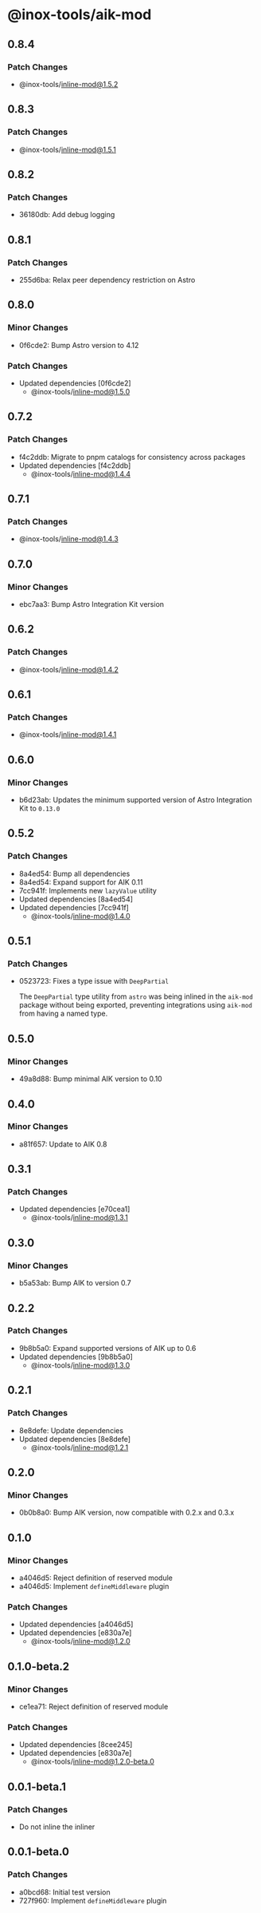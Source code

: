 # @inox-tools/aik-mod

## 0.8.4

### Patch Changes

- @inox-tools/inline-mod@1.5.2

## 0.8.3

### Patch Changes

- @inox-tools/inline-mod@1.5.1

## 0.8.2

### Patch Changes

- 36180db: Add debug logging

## 0.8.1

### Patch Changes

- 255d6ba: Relax peer dependency restriction on Astro

## 0.8.0

### Minor Changes

- 0f6cde2: Bump Astro version to 4.12

### Patch Changes

- Updated dependencies [0f6cde2]
  - @inox-tools/inline-mod@1.5.0

## 0.7.2

### Patch Changes

- f4c2ddb: Migrate to pnpm catalogs for consistency across packages
- Updated dependencies [f4c2ddb]
  - @inox-tools/inline-mod@1.4.4

## 0.7.1

### Patch Changes

- @inox-tools/inline-mod@1.4.3

## 0.7.0

### Minor Changes

- ebc7aa3: Bump Astro Integration Kit version

## 0.6.2

### Patch Changes

- @inox-tools/inline-mod@1.4.2

## 0.6.1

### Patch Changes

- @inox-tools/inline-mod@1.4.1

## 0.6.0

### Minor Changes

- b6d23ab: Updates the minimum supported version of Astro Integration Kit to `0.13.0`

## 0.5.2

### Patch Changes

- 8a4ed54: Bump all dependencies
- 8a4ed54: Expand support for AIK 0.11
- 7cc941f: Implements new `lazyValue` utility
- Updated dependencies [8a4ed54]
- Updated dependencies [7cc941f]
  - @inox-tools/inline-mod@1.4.0

## 0.5.1

### Patch Changes

- 0523723: Fixes a type issue with `DeepPartial`

  The `DeepPartial` type utility from `astro` was being inlined in the `aik-mod` package without being exported, preventing integrations using `aik-mod` from having a named type.

## 0.5.0

### Minor Changes

- 49a8d88: Bump minimal AIK version to 0.10

## 0.4.0

### Minor Changes

- a81f657: Update to AIK 0.8

## 0.3.1

### Patch Changes

- Updated dependencies [e70cea1]
  - @inox-tools/inline-mod@1.3.1

## 0.3.0

### Minor Changes

- b5a53ab: Bump AIK to version 0.7

## 0.2.2

### Patch Changes

- 9b8b5a0: Expand supported versions of AIK up to 0.6
- Updated dependencies [9b8b5a0]
  - @inox-tools/inline-mod@1.3.0

## 0.2.1

### Patch Changes

- 8e8defe: Update dependencies
- Updated dependencies [8e8defe]
  - @inox-tools/inline-mod@1.2.1

## 0.2.0

### Minor Changes

- 0b0b8a0: Bump AIK version, now compatible with 0.2.x and 0.3.x

## 0.1.0

### Minor Changes

- a4046d5: Reject definition of reserved module
- a4046d5: Implement `defineMiddleware` plugin

### Patch Changes

- Updated dependencies [a4046d5]
- Updated dependencies [e830a7e]
  - @inox-tools/inline-mod@1.2.0

## 0.1.0-beta.2

### Minor Changes

- ce1ea71: Reject definition of reserved module

### Patch Changes

- Updated dependencies [8cee245]
- Updated dependencies [e830a7e]
  - @inox-tools/inline-mod@1.2.0-beta.0

## 0.0.1-beta.1

### Patch Changes

- Do not inline the inliner

## 0.0.1-beta.0

### Patch Changes

- a0bcd68: Initial test version
- 727f960: Implement `defineMiddleware` plugin

